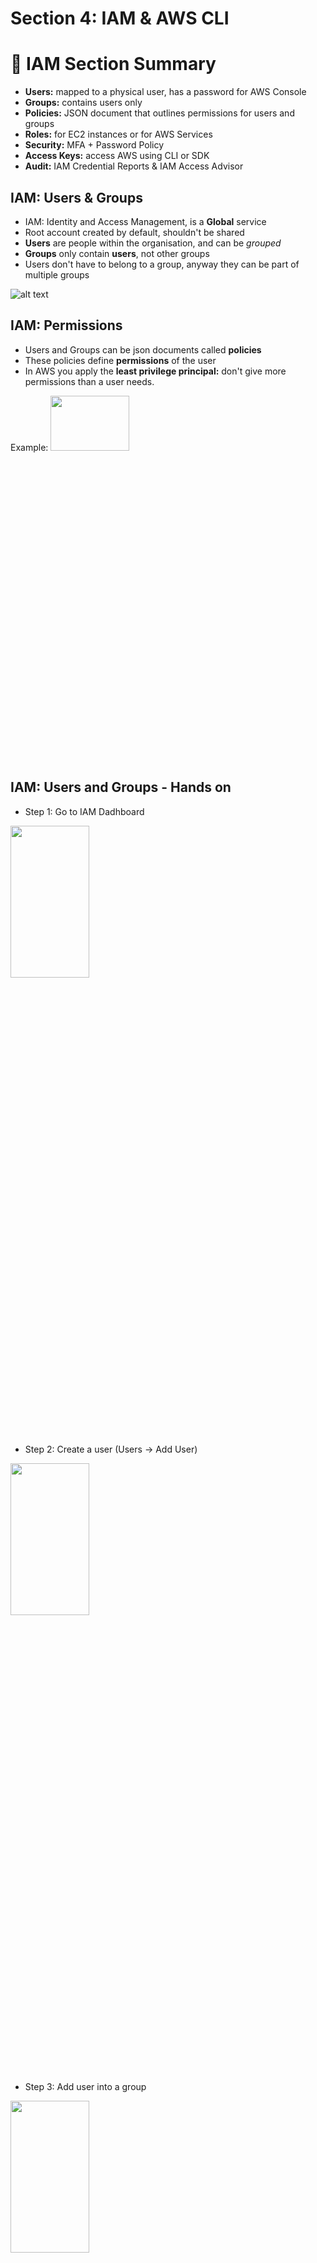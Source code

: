 # Section 4: IAM & AWS CLI #

# :pushpin: IAM Section Summary #

* **Users:** mapped to a physical user, has a password for AWS Console
* **Groups:** contains users only
* **Policies:** JSON document that outlines permissions for users and groups
* **Roles:** for EC2 instances or for AWS Services
* **Security:** MFA + Password Policy
* **Access Keys:** access AWS using CLI or SDK
* **Audit:** IAM Credential Reports & IAM Access Advisor

## IAM: Users & Groups ##

* IAM: Identity and Access Management, is a **Global** service
* Root account created by default, shouldn't be shared
* **Users** are people within the organisation, and can be _grouped_
* **Groups** only contain **users**, not other groups
* Users don't have to belong to a group, anyway they can be part of multiple groups

![alt text](https://github.com/abhinav-dholi/AWS-Dev-Associate-Preparation/blob/main/Stephane%20Maarek%20Course/Pictures/groups.png)

## IAM: Permissions ##

* Users and Groups can be json documents called **policies**
* These policies define **permissions** of the user
* In AWS you apply the **least privilege principal:** don't give more permissions than a user needs.
<!-- ![alt text](https://github.com/abhinav-dholi/AWS-Dev-Associate-Preparation/blob/main/Stephane%20Maarek%20Course/Pictures/policies.png) -->
Example: <img src="https://github.com/abhinav-dholi/AWS-Dev-Associate-Preparation/blob/main/Stephane%20Maarek%20Course/Pictures/policies.png"  width="50%" height="15%">

## IAM: Users and Groups - Hands on ##

* Step 1: Go to IAM Dadhboard
<img src="https://github.com/abhinav-dholi/AWS-Dev-Associate-Preparation/blob/main/Stephane%20Maarek%20Course/Pictures/IAM_Dashboard.png"  width="50%" height="25%">

* Step 2: Create a user (Users -> Add User)
<img src="https://github.com/abhinav-dholi/AWS-Dev-Associate-Preparation/blob/main/Stephane%20Maarek%20Course/Pictures/user1.png"  width="50%" height="25%">

* Step 3: Add user into a group
<img src="https://github.com/abhinav-dholi/AWS-Dev-Associate-Preparation/blob/main/Stephane%20Maarek%20Course/Pictures/user2.png"  width="50%" height="25%">

* Step 4: Add Tags (Optional)
<img src="https://github.com/abhinav-dholi/AWS-Dev-Associate-Preparation/blob/main/Stephane%20Maarek%20Course/Pictures/user3.png"  width="50%" height="25%">

* Step 5: Create and Download csv
<img src="https://github.com/abhinav-dholi/AWS-Dev-Associate-Preparation/blob/main/Stephane%20Maarek%20Course/Pictures/user4.png"  width="50%" height="25%">

* Group created (Further we can toggle around users and groups to see the information we set)
<img src="https://github.com/abhinav-dholi/AWS-Dev-Associate-Preparation/blob/main/Stephane%20Maarek%20Course/Pictures/user5.png"  width="50%" height="25%">
<img src="https://github.com/abhinav-dholi/AWS-Dev-Associate-Preparation/blob/main/Stephane%20Maarek%20Course/Pictures/user6.png"  width="50%" height="25%">

* Step 6: Login with the user created by clicking on the url (mentioned in image below)
<img src="https://github.com/abhinav-dholi/AWS-Dev-Associate-Preparation/blob/main/Stephane%20Maarek%20Course/Pictures/user7.png"  width="50%" height="25%">

* Step 7: Click and open the link in an incognito tab
<img src="https://github.com/abhinav-dholi/AWS-Dev-Associate-Preparation/blob/main/Stephane%20Maarek%20Course/Pictures/user8.png"  width="50%" height="25%">

## IAM: Policies inheritance ##
<img src="https://github.com/abhinav-dholi/AWS-Dev-Associate-Preparation/blob/main/Stephane%20Maarek%20Course/Pictures/iam_policyinh.png"  width="50%" height="25%">

## IAM Policies Structure ##

* Consists of:
    * **Version:** policy language version, always include "2012-10-17"
    * **Id:** an identifier for the policy (optional)
    * **Statement:** one or more indvidual statements (required)

* **Statement** consists of:
    * Sid: an identifier for the statement (optional)
    * Effect: whether the statement allows or denies access (Allow, Deny)
    * Principal: account/user/role to which this policy allows or denies
    * Action: list of action this policy allows or denies
    * Resource: list of resources to which the actions are applied to
    * Condition: conditions for when this policy is in effect (optional)

<img src="https://github.com/abhinav-dholi/AWS-Dev-Associate-Preparation/blob/main/Stephane%20Maarek%20Course/Pictures/polstruc.png"  width="60%" height="30%">


## IAM Multi Factor Authentication (MFA) ##

* To protect the root user account and IAM users
* MFA = password you know + security device you own
* MFA Devices:
    * Virtual MFA Device: Google Authenticator, Authy
    * Universal 2nd Factor (U2F) Security Key: Yubikey
    * Hardware Key Fob MFA Device: Gemalto
    * Hardware Key Fob MFA Device for AWS GovCloud (US): SurePassID

## How to access AWS? ##

* There are 3 options:
    * AWS Management Console (protected by password + MFA)
    * AWS Command Line Interface (CLI): protected by access keys
    * AWS Software Development Kit (SDK) - for code; protected by access keys

* Access keys are secret just like password (KeyID, Password)

## AWS CLI ##

* A tool that enables you to interact with AWS Services using command line in your command-line shell
* Direct access to the public api of AWS Services
* We can develop scripts to manage resources
* Opensource
* Alternative to AWS CLI

## AWS SDK ##

* AWS SDK is basically a set of libraries that can be used for development
* Enables you to access and manage AWS services programmically
* Embedded within your application
* Supports: SDKs (JS, Python, PHP, .NET, Ruby, Java, Go, Node.js, C++), Mobile SDK (Android, IOS, etc), IoT Device SDK (Embedded C, Arduino, etc)

## AWS CLI Hands on ##

* Step 1: Create access key from the **IAM User account**
<img src="https://github.com/abhinav-dholi/AWS-Dev-Associate-Preparation/blob/main/Stephane%20Maarek%20Course/Pictures/cli1.png"  width="50%" height="25%">

* Step 2: Configure aws cli on command prompt
<img src="https://github.com/abhinav-dholi/AWS-Dev-Associate-Preparation/blob/main/Stephane%20Maarek%20Course/Pictures/cli2.png"  width="50%" height="25%">

* Step 3: Try the commands
<img src="https://github.com/abhinav-dholi/AWS-Dev-Associate-Preparation/blob/main/Stephane%20Maarek%20Course/Pictures/cli3.png"  width="50%" height="25%">

## AWS Cloudshell ##

* Cloudshell is an alternative to terminal
* Terminal in cloud that is free to use
* All files created in the cloudshell environment they will stay
* We can download and upload the files from cloudshell 

<img src="https://github.com/abhinav-dholi/AWS-Dev-Associate-Preparation/blob/main/Stephane%20Maarek%20Course/Pictures/cloudshell1.png"  width="50%" height="25%">

## IAM Roles for Services ##

* Some AWS services will need to perform actions on your behalf
* To do so, we will assign **permissions** to AWS services with **IAM Roles**
* Common roles:
  * EC2 Instance Roles
  * Lambda Function Roles
  * Roles for cloud formation

<img src="https://github.com/abhinav-dholi/AWS-Dev-Associate-Preparation/blob/main/Stephane%20Maarek%20Course/Pictures/rolesAWS.png"  width="50%" height="25%">

## IAM Roles Hands on ##

* Step 1: Go to the user account and under IAM click on roles
<img src="https://github.com/abhinav-dholi/AWS-Dev-Associate-Preparation/blob/main/Stephane%20Maarek%20Course/Pictures/roles1.png"  width="50%" height="25%">

* Step 2: Click on create roles and select a trusted entity type for **AWS Services** and use case as **EC2**
<img src="https://github.com/abhinav-dholi/AWS-Dev-Associate-Preparation/blob/main/Stephane%20Maarek%20Course/Pictures/roles2.png"  width="50%" height="25%">

* Step 3: Set the permission as **IAM Read only Access** 
<img src="https://github.com/abhinav-dholi/AWS-Dev-Associate-Preparation/blob/main/Stephane%20Maarek%20Course/Pictures/roles3.png"  width="50%" height="25%">

* Step 4: Set the role name and click on create role and you role is created
<img src="https://github.com/abhinav-dholi/AWS-Dev-Associate-Preparation/blob/main/Stephane%20Maarek%20Course/Pictures/roles4.png"  width="50%" height="25%">

* The role looks like this
<img src="https://github.com/abhinav-dholi/AWS-Dev-Associate-Preparation/blob/main/Stephane%20Maarek%20Course/Pictures/roles5.png"  width="50%" height="25%">

## IAM Security Tools ##

* **IAM Security report (account level)**
  * a report that lists all the account users and the status of various credentials
<img src="https://github.com/abhinav-dholi/AWS-Dev-Associate-Preparation/blob/main/Stephane%20Maarek%20Course/Pictures/credentialrep.png"  width="50%" height="25%">

* **IAM Access Advisor (user level)**
  * Access advisor shows the service permissions granted to a user and when those services were last used
  * You can use this information to revise the policies
<img src="https://github.com/abhinav-dholi/AWS-Dev-Associate-Preparation/blob/main/Stephane%20Maarek%20Course/Pictures/accessadvisor.png"  width="50%" height="25%">

## IAM Guidelines & Best Practices ##

* Don't use the root account excepts for AWS Account setup
* One physical user = One AWS user
* **Assign users to groups** and permissions to groups
* Create a **strong password policy**
* Use and enforce the **Multi Factor Authentication (MFA)**
* Create and use **Roles** for giving permissions in AWS services
* Use Access Keys for Programmatic access (CLI/SDK)
* Audit permissions of your account with the IAM Credentials Report
* **Never Share IAM Users and Access Keys**
